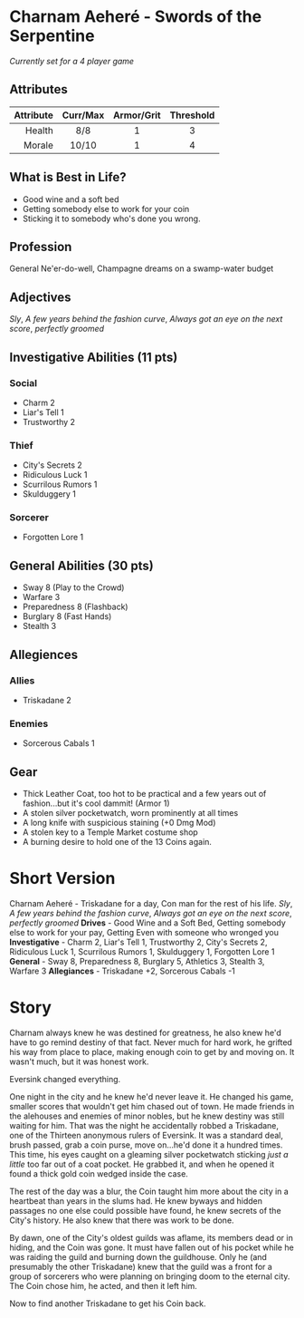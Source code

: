 # Charnam Aeheré  - Swords of the Serpentine
*Currently set for a 4 player game*
## Attributes
| Attribute | Curr/Max | Armor/Grit | Threshold |
| ---------:|:--------:|:----------:|:---------:|
|    Health |   8/8    |     1      |     3     |
|    Morale |  10/10   |     1      |     4     |
## What is Best in Life?
- Good wine and a soft bed
- Getting somebody else to work for your coin
- Sticking it to somebody who's done you wrong.
## Profession
General Ne'er-do-well, Champagne dreams on a swamp-water budget
## Adjectives
*Sly*, *A few years behind the fashion curve*, *Always got an eye on the next score*, *perfectly groomed*
## Investigative Abilities (11 pts)
### Social
- Charm 2
- Liar's Tell 1
- Trustworthy 2
### Thief
* City's Secrets 2
* Ridiculous Luck 1
* Scurrilous Rumors 1
* Skulduggery 1
### Sorcerer
- Forgotten Lore 1
## General Abilities (30 pts)
- Sway 8 (Play to the Crowd)
- Warfare 3
- Preparedness 8 (Flashback)
- Burglary 8 (Fast Hands)
- Stealth 3
## Allegiences
### Allies
* Triskadane 2
### Enemies
* Sorcerous Cabals 1
## Gear
- Thick Leather Coat, too hot to be practical and a few years out of fashion...but it's cool dammit! (Armor 1)
- A stolen silver pocketwatch, worn prominently at all times
- A long knife with suspicious staining (+0 Dmg Mod)
- A stolen key to a Temple Market costume shop
- A burning desire to hold one of the 13 Coins again.

# Short Version
Charnam Aeheré - Triskadane for a day, Con man for the rest of his life.
*Sly*, *A few years behind the fashion curve*, *Always got an eye on the next score*, *perfectly groomed*
**Drives** - Good Wine and a Soft Bed, Getting somebody else to work for your pay, Getting Even with someone who wronged you
**Investigative** - Charm 2, Liar's Tell 1, Trustworthy 2, City's Secrets 2, Ridiculous Luck 1, Scurrilous Rumors 1, Skulduggery 1, Forgotten Lore 1
**General** - Sway 8, Preparedness 8, Burglary 5, Athletics 3, Stealth 3, Warfare 3
**Allegiances** - Triskadane +2, Sorcerous Cabals -1

# Story
Charnam always knew he was destined for greatness, he also knew he'd have to go remind destiny of that fact.  Never much for hard work, he grifted his way from place to place, making enough coin to get by and moving on.  It wasn't much, but it was honest work.

Eversink changed everything.

One night in the city and he knew he'd never leave it.  He changed his game, smaller scores that wouldn't get him chased out of town.  He made friends in the alehouses and enemies of minor nobles, but he knew destiny was still waiting for him.  That was the night he accidentally robbed a Triskadane, one of the Thirteen anonymous rulers of Eversink.  It was a standard deal, brush passed, grab a coin purse, move on...he'd done it a hundred times.  This time, his eyes caught on a gleaming silver pocketwatch sticking *just a little* too far out of a coat pocket.  He grabbed it, and when he opened it found a thick gold coin wedged inside the case.

The rest of the day was a blur, the Coin taught him more about the city in a heartbeat than years in the slums had.  He knew byways and hidden passages no one else could possible have found, he knew secrets of the City's history.  He also knew that there was work to be done.

By dawn, one of the City's oldest guilds was aflame, its members dead or in hiding, and the Coin was gone.  It must have fallen out of his pocket while he was raiding the guild and burning down the guildhouse.  Only he (and presumably the other Triskadane) knew that the guild was a front for a group of sorcerers who were planning on bringing doom to the eternal city.  The Coin chose him, he acted, and then it left him.

Now to find another Triskadane to get his Coin back.